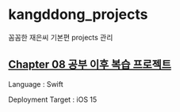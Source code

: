 # kangddong_projects
꼼꼼한 재은씨 기본편 projects 관리

## [Chapter 08 공부 이후 복습 프로젝트](https://github.com/LetsSwifty/Swift_Bible/commit/eebf42b9920767c5b4c9c8e7484049042a99396c)

Language : Swift

Deployment Target : iOS 15
